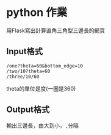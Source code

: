 # python 作業

用Flask寫出計算直角三角型三邊長的網頁

## Input格式

```
/one?theta=60&bottom_edge=10
/two/10?theta=60
/three/10/60
```

theta的單位是度(一圈是360)

## Output格式

輸出三邊長，由大到小，`,`分隔